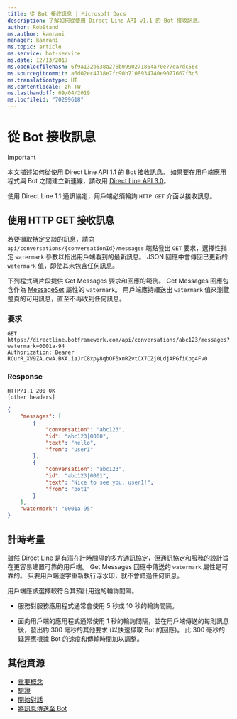 ```yaml
---
title: 從 Bot 接收訊息 | Microsoft Docs
description: 了解如何從使用 Direct Line API v1.1 的 Bot 接收訊息。
author: RobStand
ms.author: kamrani
manager: kamrani
ms.topic: article
ms.service: bot-service
ms.date: 12/13/2017
ms.openlocfilehash: 6f9a132b538a278b0990271864a70e77ea7dc56c
ms.sourcegitcommit: a6d02ec4738e7fc90b7108934740e9077667f3c5
ms.translationtype: HT
ms.contentlocale: zh-TW
ms.lasthandoff: 09/04/2019
ms.locfileid: "70299618"
---
```

# <a name="receive-messages-from-the-bot"></a>從 Bot 接收訊息

> [!IMPORTANT]
> 本文描述如何從使用 Direct Line API 1.1 的 Bot 接收訊息。 如果要在用戶端應用程式與 Bot 之間建立新連線，請改用 [Direct Line API 3.0](bot-framework-rest-direct-line-3-0-receive-activities.md)。

使用 Direct Line 1.1 通訊協定，用戶端必須輪詢 `HTTP GET` 介面以接收訊息。 

## <a name="retrieve-messages-with-http-get"></a>使用 HTTP GET 接收訊息

若要擷取特定交談的訊息，請向 `api/conversations/{conversationId}/messages` 端點發出 `GET` 要求，選擇性指定 `watermark` 參數以指出用戶端看到的最新訊息。 JSON 回應中會傳回已更新的 `watermark` 值，即使其未包含任何訊息。

下列程式碼片段提供 Get Messages 要求和回應的範例。 Get Messages 回應包含作為 [MessageSet](bot-framework-rest-direct-line-1-1-api-reference.md#messageset-object) 屬性的 `watermark`。 用戶端應持續送出 `watermark` 值來瀏覽整頁的可用訊息，直至不再收到任何訊息。 

### <a name="request"></a>要求

```http
GET https://directline.botframework.com/api/conversations/abc123/messages?watermark=0001a-94
Authorization: Bearer RCurR_XV9ZA.cwA.BKA.iaJrC8xpy8qbOF5xnR2vtCX7CZj0LdjAPGfiCpg4Fv0
```

### <a name="response"></a>Response

```http
HTTP/1.1 200 OK
[other headers]
```

```json
{
    "messages": [
        {
            "conversation": "abc123",
            "id": "abc123|0000",
            "text": "hello",
            "from": "user1"
        }, 
        {
            "conversation": "abc123",
            "id": "abc123|0001",
            "text": "Nice to see you, user1!",
            "from": "bot1"
        }
    ],
    "watermark": "0001a-95"
}
```

## <a name="timing-considerations"></a>計時考量

雖然 Direct Line 是有潛在計時間隔的多方通訊協定，但通訊協定和服務的設計旨在更容易建置可靠的用戶端。 Get Messages 回應中傳送的 `watermark` 屬性是可靠的。 只要用戶端逐字重新執行浮水印，就不會錯過任何訊息。

用戶端應該選擇較符合其預計用途的輪詢間隔。

- 服務對服務應用程式通常會使用 5 秒或 10 秒的輪詢間隔。

- 面向用戶端的應用程式通常使用 1 秒的輪詢間隔，並在用戶端傳送的每則訊息後，發出約 300 毫秒的其他要求 (以快速擷取 Bot 的回應)。 此 300 毫秒的延遲應根據 Bot 的速度和傳輸時間加以調整。

## <a name="additional-resources"></a>其他資源

- [重要概念](bot-framework-rest-direct-line-1-1-concepts.md)
- [驗證](bot-framework-rest-direct-line-1-1-authentication.md)
- [開始對話](bot-framework-rest-direct-line-1-1-start-conversation.md)
- [將訊息傳送至 Bot](bot-framework-rest-direct-line-1-1-send-message.md)
